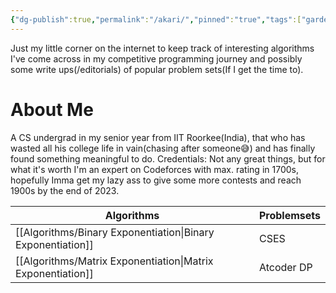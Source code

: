 ```yaml
---
{"dg-publish":true,"permalink":"/akari/","pinned":"true","tags":["gardenEntry"],"created":"2023-10-25T19:24:36.303+05:30","updated":"2023-10-25T22:43:30.050+05:30"}
---
```


Just my little corner on the internet to keep track of interesting algorithms I've come across in my competitive programming journey and possibly some write ups(/editorials) of popular problem sets(If I get the time to).

# About Me
A CS undergrad in my senior year from IIT Roorkee(India), that who has wasted all his college life in vain(chasing after someone😅) and has finally found something meaningful to do.
Credentials: Not any great things, but for what it's worth I'm an expert on Codeforces with max. rating in 1700s, hopefully Imma get my lazy ass to give some more contests and reach 1900s by the end of 2023.


| Algorithms                | Problemsets             |
| --------------------------| ------------------------|
| [[Algorithms/Binary Exponentiation\|Binary Exponentiation]]                    | CSES                   |
| [[Algorithms/Matrix Exponentiation\|Matrix Exponentiation]]                 | Atcoder DP                  |

